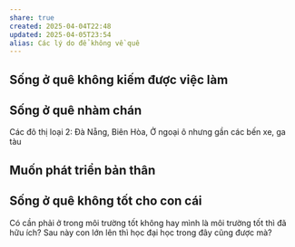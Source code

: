 ```yaml
---
share: true
created: 2025-04-04T22:48
updated: 2025-04-05T23:54
alias: Các lý do để không về quê
---
```

## Sống ở quê không kiếm được việc làm
## Sống ở quê nhàm chán
Các đô thị loại 2: Đà Nẵng, Biên Hòa, 
Ở ngoại ô nhưng gần các bến xe, ga tàu

## Muốn phát triển bản thân

## Sống ở quê không tốt cho con cái
Có cần phải ở trong môi trường tốt không hay mình là môi trường tốt thì đã hữu ích? Sau này con lớn lên thì học đại học trong đây cũng được mà?